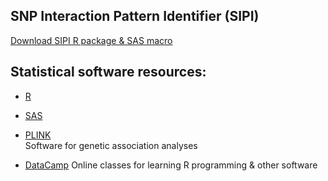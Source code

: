 ## **SNP Interaction Pattern Identifier (SIPI)**

[Download SIPI R package & SAS macro](https://linhuiyi.github.io/SIPI/)  


## **Statistical software resources:**

- [R](https://www.r-project.org/)

- [SAS](https://www.sas.com/en_us/solutions/analytics.html)

- [PLINK](https://www.cog-genomics.org/plink/2.0/)  
  Software for genetic association analyses

- [DataCamp](https://www.datacamp.com/home) 
  Online classes for learning R programming & other software  

